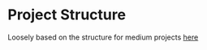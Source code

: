# Project Structure

Loosely based on the structure for medium projects [here](https://javascript.plainenglish.io/choosing-the-best-folder-structure-for-your-react-application-cba4885b3a2)